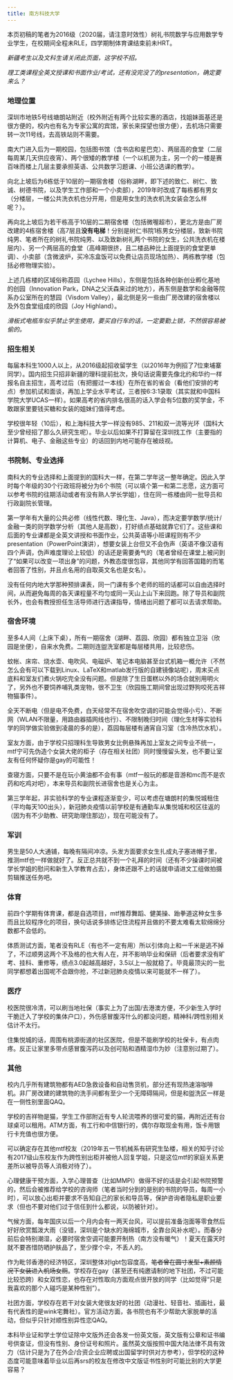 ```yaml
---
title: 南方科技大学
---
```


本页初稿的笔者为2016级（2020届，请注意时效性）树礼书院数学与应用数学专业学生，在校期间全程未RLE，四学期制体育课结束前未HRT。

*新疆考生以及文科生请关闭此页面，这学校不招。*

*理工类课程全英文授课和书面作业/考试，还有没完没了的presentation，确定要来么？*

### 地理位置

深圳市地铁5号线塘朗站附近（校外附近有两个比较实惠的酒店，找姐妹面基还是很方便的，校内也有名为专家公寓的宾馆，家长来探望也很方便），去机场只需要转一次11号线，去高铁站则不需要。

南大门进入后为一期校园，包括图书馆（含书店和星巴克）、两层高的食堂（二层每周某几天供应夜宵）、两个很矮的教学楼（一个以机房为主，另一个的一楼是赛百味而楼上几层主要承担英语、公共数学习题课、小班公选课的教学）。

向北上坡后为6栋低于10层的一期宿舍楼（俗称湖畔，即下述的致仁、树仁、致诚、树德书院，以及学生工作部和一个小卖部），2019年时改成了每栋都有男女（分楼层，一楼公共洗衣机也分开用，但是用女生的洗衣机洗女装会怎么样呢？）。

再向北上坡后为若干栋高于10层的二期宿舍楼（包括微喔超市），更北方是由厂房改建的4栋宿舍楼（高7层且**没有电梯**！分别是树仁书院1栋男女分楼层，致新书院纯男、笔者所在的树礼书院纯男、以及致新树礼两个书院的女生，公共洗衣机在楼层内）、另一个两层高的食堂（高峰期很挤，且二楼品种比上面提到的食堂更单调）、小卖部（含微波炉，买冷冻盒饭可以免费让店员现场加热）、两栋教学楼（包括必修物理实验）。

上述几栋楼的区域俗称荔园（Lychee Hills），东侧是包括各种创新创业孵化基地的创园（Innovation Park，DNA之父沃森来过的地方），再东侧是数学和金融等院系办公室所在的慧园（Visdom Valley），最北侧是另一些由厂房改建的宿舍楼以及外包食堂组成的欣园（Joy Highland）。

*滑板式电瓶车似乎禁止学生使用，要买自行车的话，一定要勤上锁，不然很容易被偷的。*

### 招生相关

每届本科生1000人以上，从2016级起招收留学生（以2016年为例招了7位柬埔寨同学）。国内招生只招非新疆的理科提前批次，换句话说需要先像北约和华约一样报名自主招生，高考过后（有把握过一本线）在所在省的省会（看他们安排的考点）参加机试和面谈，再加上学业水平考试，三者按6:3:1录取（其实就和中国科学院大学UCAS一样）。如果高考的省内排名很高的话入学会有5位数的奖学金，不敢跟家里要钱买糖和女装的姐妹们值得考虑。

学校很年轻（10后），和上海科技大学一样没有985、211和双一流等光环（国科大至少曾经招了那么久研究生呢）。毕业以后如果不打算留在深圳找工作（主要指的计算机、电子、金融这些专业）的话回到内地可能存在被歧视。

### 书院制、专业选择

南科大的专业选择和上面提到的国科大一样，在第二学年这一整年确定。因此入学时每个年级的30个行政班将被分为6个书院（可以填个第一和第二志愿，这方面可以参考书院的往期活动或者有没有熟人学长学姐），住在同一栋楼由同一批导员和行政副院长管理。

第一学年有大量的公共必修（线性代数、理化生、Java），而决定要学数学/统计/金融一类的则学数学分析（其他人是高数），打好绩点基础就靠它们了。这些课和后面的专业课都是全英文讲授和书面作业，公共英语等小班课程则有不少presentation（PowerPoint演讲），想要女装上台但又不会伪声（英语不像汉语有四个声调，伪声难度理论上较低）的话还是需要勇气的（笔者曾经在课堂上被问到了“如果可以改变一项出身”的问题，外教态度很包容，其他同学有回答国籍的而笔者回答了性别，并且点名用的自取英文名也是女名）。

没有任何内地大学那种预排课表，同一门课有多个老师的班的话都可以自由选择时间，从而避免每周的各天课程量不均匀或同一天山上山下来回跑。除了导员和副院长外，也会有教授担任生活导师进行选课指导，情绪出问题了都可以去请求帮助。

### 宿舍环境

至多4人间（上床下桌），所有一期宿舍（湖畔、荔园、欣园）都有独立卫浴（欣园是坐便），自来水免费。二期则连盥洗室都是每层楼共用，比较悲伤。

蚊帐、床帘、烧水壶、电吹风、电磁炉、笔记本电脑甚至台式机箱一概允许（不然怎么会有可以下载到Linux、LaTeX和matlab发行版的自建镜像站呢），周末买点底料和室友们煮火锅吃完全没有问题。但是除了生日蛋糕以外的场合就别用明火了，另外也不要饲养哺乳类宠物，很不卫生（欣园施工期间曾出现过野狗咬死吉祥物猫事件）。

全天不断电（但是电不免费，白天经常不在宿舍吹空调的可能会觉得小亏）、不断网（WLAN不限量，用路由器插网线也行）、不限制晚归时间（理化生材等实验科学的同学做实验做到凌晨的多的是），荔园每层楼有通宵自习室（含冷热饮水机）。

室友方面，由于学校只招理科生导致男女比例悬殊再加上室友之间专业不统一，mtf宁可先伪造个女装大佬的柜子（存在相关社团）同时慢慢留头发，也不要让室友有任何怀疑你是gay的可能性！

查寝方面，只要不是在玩小黄油都不会有事（mtf一般玩的都是音游和mc而不是农药和吃鸡对吧），本来导员和副院长进宿舍也是关心为主。

第三学年起，非实验科学的专业课程逐渐变少，可以考虑在塘朗村的集悦城租住（平均每天100出头），新冠肺炎疫情以前学校是有通勤车从集悦城和校区往返的（因为有不少助教、研究助理住那边），现在可能没有了。

### 军训

男生是50人大通铺，每晚有隔间冲凉。头发方面要求女生扎成丸子塞进帽子里，推测mtf也一样做就好了。反正总共就不到一个礼拜的时间（还有不少操课时间被学长学姐的慰问和新生入学教育占去），身体还跟不上的话就申请进文工组做拍摄剪辑推送任务吧。

### 体育

前四个学期有体育课，都是自选项目，mtf推荐舞蹈、健美操、跆拳道这种女生多而且比较程序化的项目，换句话说多排练记住流程并且做的不要太难看太软绵绵分数都不会低的。

体质测试方面，笔者没有RLE（有也不一定有用）所以引体向上和一千米是逃不掉了，不过顺男这两个不及格的也大有人在，并不影响毕业和保研（后者要求没有旷考、挂科、重修等，绩点3.0起越高越好，3.5以上一般就稳了。毕竟最顶尖的一批同学都想着出国呢不会跟你抢，不过新冠肺炎疫情以来可能就不一样了）。

### 医疗

校医院很冷清，可以刷当地社保（事实上为了出国/去港澳方便，不少新生入学时干脆迁入了学校的集体户口），外伤感冒腹泻什么的都没问题，精神科/跨性别相关估计不太行。

住集悦城的话，周围有桃源街道的社区医院，但是不能刷学校的社保卡，有点肉疼。反正让家里多带点感冒腹泻药以及创可贴和酒精湿巾为妙（注意别过期了）。

### 其他

校内几乎所有建筑物都有AED急救设备和自动售货机，部分还有现热速溶咖啡机。非厂房改建的建筑物的洗手间都有至少一个无障碍隔间，但是和盥洗区一样是在一侧性别里面QAQ。

学校的吉祥物是猫，学生工作部附近有专人轮流喂养的很可爱的猫，再附近还有台球桌可以租用。ATM方面，有工行和中信银行的，偶尔存取现金有用，饭卡用银行卡充值也很方便。

可以确定存在其他mtf校友（2019年五一节机械系有研究生坠楼，相关的知乎讨论有2017级山东校友作为跨性别出柜并被他人回复学姐，只是这位mtf的家庭关系更差所以被导员等人消极对待了）。

心理健康干预方面，入学心理普查（比如MMPI）做得不好的话是会引起书院预警的，然后会被推荐给学校的咨询师（笔者当时分到的是别的书院的导员，每周一小时），可以放心出柜并要求不告知自己的家长和导员等，保护咨询者隐私是职业要求（但也不要对他们过于信任到什么都说，以防被针对）。

气候方面，每年国庆以后一个月内会有一两天台风，可以提前准备泡面等零食然后好好欣赏瓢泼大雨（没错，深圳是个缺水的海绵城市，全靠台风补水呢）。而春分前后会特别潮湿，必要时宿舍空调可能要开制热（南方没有暖气）！夏天在露天时就不要吝惜防晒护肤品了，至少撑个伞，不丢人的。

作为毗邻香港的经济特区，深圳整体对lgbt包容度高，~~笔者曾在圆寸发型+素颜情况下女装进入机场女厕~~。学校存在gay（甚至还有纯邀请制的地下社团，不过可能比较恐跨）和女双性恋，也存在对性取向方面观点很开放的同学（比如觉得“只是我喜欢的那个人碰巧是某种性别”）。

社团方面，学校存在若干对女装大佬很友好的社团（动漫社、轻音社、插画社，最有代表性的是wink宅舞社）。官方活动方面，各书院也有不少帮助大家脱单的活动，但似乎只针对顺性别异性恋QAQ。

本科毕业证和学士学位证除中文版外还会各发一份英文版，英文版有公章和证书编号供查证，但没有性别、身份证号和照片。虽然英文版按照中国大陆法律不具有效力（估计只是为了在外企/合资企业应聘或出国留学时供对方参考），但学校的这种态度可能意味着毕业以后再srs的校友在修改中文版证书性别时可能比别的大学更容易？
